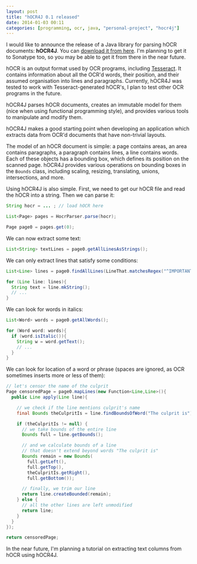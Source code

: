 ```yaml
---
layout: post
title: "hOCR4J 0.1 released"
date: 2014-01-03 00:11
categories: [programming, ocr, java, "personal-project", "hocr4j"]
---
```


I would like to announce the release of a Java library for parsing hOCR documents: **hOCR4J**. You can [download it from here](https://github.com/KarolS/hOCR4J). I'm planning to get it to Sonatype too, so you may be able to get it from there in the near future.

hOCR is an output format used by OCR programs, including [Tesseract](http://code.google.com/p/tesseract-ocr). It contains information about all the OCR'd words, their position, and their assumed organisation into lines and paragraphs. Currently, hOCR4J was tested to work with Tesseract-generated hOCR's, I plan to test other OCR programs in the future.

hOCR4J parses hOCR documents, creates an immutable model for them (nice when using functional programming style), and provides various tools to manipulate and modify them.

hOCR4J makes a good starting point when developing an application which extracts data from OCR'd documents that have non-trivial layouts.

<!-- more -->

The model of an hOCR document is simple: a page contains areas, an area contains paragraphs, a paragraph contains lines, a line contains words. Each of these objects has a bounding box, which defines its position on the scanned page. hOCR4J provides various operations on bounding boxes in the `Bounds` class, including scaling, resizing, translating, unions, intersections, and more.

Using hOCR4J is also simple. First, we need to get our hOCR file and read the hOCR into a string. Then we can parse it:

```java
String hocr = ... ; // load hOCR here

List<Page> pages = HocrParser.parse(hocr);

Page page0 = pages.get(0);
```

We can now extract some text:

```java
List<String> textLines = page0.getAllLinesAsStrings();
```

We can only extract lines that satisfy some conditions:

```java
List<Line> lines = page0.findAllLines(LineThat.matchesRegex("^IMPORTANT:"));

for (Line line: lines){
  String text = line.mkString();
  // ...
}
```

We can look for words in italics:

```java
List<Word> words = page0.getAllWords();

for (Word word: words){
  if (word.isItalic()){
    String w = word.getText();
    // ...
  }
}
```

We can look for location of a word or phrase (spaces are ignored, as OCR sometimes inserts more or less of them):

```java
// let's censor the name of the culprit
Page censoredPage = page0.mapLines(new Function<Line,Line>(){
  public Line apply(Line line){

    // we check if the line mentions culprit's name
    final Bounds theCulpritIs = line.findBoundsOfWord("The culprit is");

    if (theCulpritIs != null) {
      // we take bounds of the entire line
      Bounds full = line.getBounds();

      // and we calculate bounds of a line
      // that doesn't extend beyond words "The culprit is"
      Bounds remain = new Bounds(
        full.getLeft(), 
        full.getTop(), 
        theCulpritIs.getRight(), 
        full.getBottom());

      // finally, we trim our line
      return line.createBounded(remain);
    } else {
      // all the other lines are left unmodified
      return line;
    }
  }
});

return censoredPage;
```

In the near future, I'm planning a tutorial on extracting text columns from hOCR using hOCR4J.